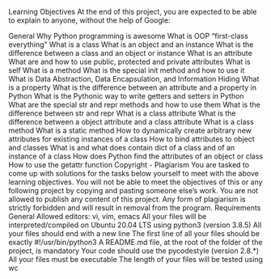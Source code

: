 Learning Objectives At the end of this project, you are expected to be able to explain to anyone, without the help of Google:

General Why Python programming is awesome What is OOP “first-class everything” What is a class What is an object and an instance What is the difference between a class and an object or instance What is an attribute What are and how to use public, protected and private attributes What is self What is a method What is the special init method and how to use it What is Data Abstraction, Data Encapsulation, and Information Hiding What is a property What is the difference between an attribute and a property in Python What is the Pythonic way to write getters and setters in Python What are the special str and repr methods and how to use them What is the difference between str and repr What is a class attribute What is the difference between a object attribute and a class attribute What is a class method What is a static method How to dynamically create arbitrary new attributes for existing instances of a class How to bind attributes to object and classes What is and what does contain dict of a class and of an instance of a class How does Python find the attributes of an object or class How to use the getattr function Copyright - Plagiarism You are tasked to come up with solutions for the tasks below yourself to meet with the above learning objectives. You will not be able to meet the objectives of this or any following project by copying and pasting someone else’s work. You are not allowed to publish any content of this project. Any form of plagiarism is strictly forbidden and will result in removal from the program. Requirements General Allowed editors: vi, vim, emacs All your files will be interpreted/compiled on Ubuntu 20.04 LTS using python3 (version 3.8.5) All your files should end with a new line The first line of all your files should be exactly #!/usr/bin/python3 A README.md file, at the root of the folder of the project, is mandatory Your code should use the pycodestyle (version 2.8.*) All your files must be executable The length of your files will be tested using wc
